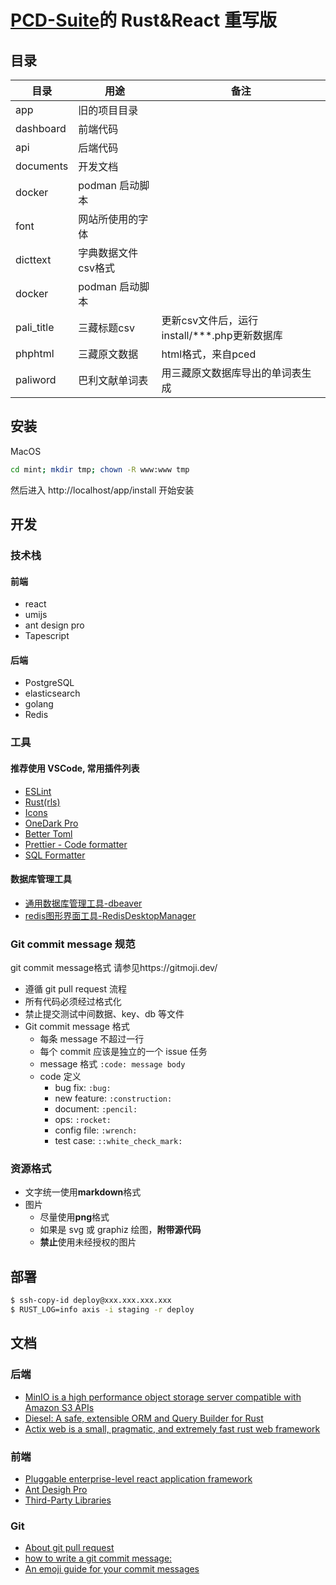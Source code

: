 # [PCD-Suite](https://github.com/iapt-platform/PCD-Suite)的 Rust&React 重写版

## 目录

|目录|用途|备注|
|-|-|-|
|app|旧的项目目录||
|dashboard|前端代码||
|api|后端代码||
|documents|开发文档||
|docker|podman 启动脚本||
|font|网站所使用的字体||
|dicttext|字典数据文件csv格式||
|docker|podman 启动脚本||
|pali_title|三藏标题csv|更新csv文件后，运行install/***.php更新数据库|
|phphtml|三藏原文数据|html格式，来自pced|
|paliword|巴利文献单词表 |用三藏原文数据库导出的单词表生成|以后考虑服务器端生成|

## 安装

MacOS
```bash
cd mint; mkdir tmp; chown -R www:www tmp
```

然后进入 http://localhost/app/install 开始安装

## 开发
### 技术栈
#### 前端
- react
- umijs
- ant design pro
- Tapescript

#### 后端
- PostgreSQL
- elasticsearch
- golang
- Redis
  
### 工具

#### 推荐使用 **VSCode**, 常用插件列表

-   [ESLint](https://github.com/Microsoft/vscode-eslint)
-   [Rust(rls)](https://github.com/rust-lang/rls-vscode)
-   [Icons](https://github.com/vscode-icons/vscode-icons)
-   [OneDark Pro](https://github.com/Binaryify/OneDark-Pro)
-   [Better Toml](https://github.com/bungcip/better-toml)
-   [Prettier - Code formatter](https://github.com/prettier/prettier-vscode)
-   [SQL Formatter](https://github.com/kufii/vscode-sql-formatter)

#### 数据库管理工具
- [通用数据库管理工具-dbeaver](https://github.com/dbeaver/dbeaver)
- [redis图形界面工具-RedisDesktopManager](https://github.com/uglide/RedisDesktopManager)

### Git commit message 规范
git commit message格式 请参见https://gitmoji.dev/

-   遵循 git pull request 流程
-   所有代码必须经过格式化
-   禁止提交测试中间数据、key、db 等文件
-   Git commit message 格式
    -   每条 message 不超过一行
    -   每个 commit 应该是独立的一个 issue 任务
    -   message 格式 `:code: message body`
    -   code 定义
        -   bug fix: `:bug:`
        -   new feature: `:construction:`
        -   document: `:pencil:`
        -   ops: `:rocket:`
        -   config file: `:wrench:`
        -   test case: `::white_check_mark:`

### 资源格式

-   文字统一使用**markdown**格式
-   图片
    -   尽量使用**png**格式
    -   如果是 svg 或 graphiz 绘图，**附带源代码**
    -   **禁止**使用未经授权的图片

## 部署

```bash
$ ssh-copy-id deploy@xxx.xxx.xxx.xxx
$ RUST_LOG=info axis -i staging -r deploy
```

## 文档

### 后端

-   [MinIO is a high performance object storage server compatible with Amazon S3 APIs](https://github.com/minio/minio)
-   [Diesel: A safe, extensible ORM and Query Builder for Rust](https://github.com/diesel-rs/diesel)
-   [Actix web is a small, pragmatic, and extremely fast rust web framework](https://github.com/actix/actix-web)

### 前端

-   [Pluggable enterprise-level react application framework](https://umijs.org/)
-   [Ant Desigh Pro](https://pro.ant.design/docs/getting-started)
-   [Third-Party Libraries](https://ant.design/docs/react/recommendation)

### Git

-   [About git pull request](https://help.github.com/en/github/collaborating-with-issues-and-pull-requests/about-pull-requests)
-   [how to write a git commit message:](https://chris.beams.io/posts/git-commit/)
-   [An emoji guide for your commit messages](https://gitmoji.carloscuesta.me/)
